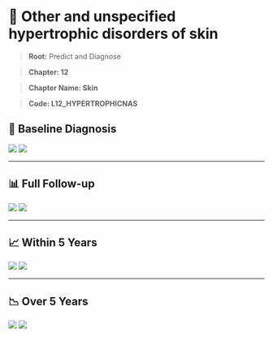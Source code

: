 # 🧬 Other and unspecified hypertrophic disorders of skin
    
> **Root:** Predict and Diagnose

> **Chapter: 12**

> **Chapter Name: Skin**

> **Code: L12_HYPERTROPHICNAS**

## 🧪 Baseline Diagnosis

<img src="/Predict/Figures/Baseline/IMP/L12_HYPERTROPHICNAS.png" />

<CsvTableIMP src="/Predict/Data/Baseline/IMP/IMP_L12_HYPERTROPHICNAS.csv" label="🔍 View full results" />

<img src="/Predict/Figures/Baseline/ROC/L12_HYPERTROPHICNAS.png" />

<CsvTableROC src="/Predict/Data/Baseline/EVA/L12_HYPERTROPHICNAS.csv" label="🔍 View full results" />

---

## 📊 Full Follow-up

<img src="/Predict/Figures/ALL/IMP/L12_HYPERTROPHICNAS.png" />

<CsvTableIMP src="/Predict/Data/ALL/IMP/IMP_L12_HYPERTROPHICNAS.csv" label="🔍 View full results" />

<img src="/Predict/Figures/ALL/ROC/L12_HYPERTROPHICNAS.png" />

<CsvTableROC src="/Predict/Data/ALL/EVA/L12_HYPERTROPHICNAS.csv" label="🔍 View full results" />

---

## 📈 Within 5 Years

<img src="/Predict/Figures/FYears/IMP/L12_HYPERTROPHICNAS.png" />

<CsvTableIMP src="/Predict/Data/FYears/IMP/IMP_L12_HYPERTROPHICNAS.csv" label="🔍 View full results" />

<img src="/Predict/Figures/FYears/ROC/L12_HYPERTROPHICNAS.png" />

<CsvTableROC src="/Predict/Data/FYears/EVA/L12_HYPERTROPHICNAS.csv" label="🔍 View full results" />

---

## 📉 Over 5 Years

<img src="/Predict/Figures/OverFYears/IMP/L12_HYPERTROPHICNAS.png" />

<CsvTableIMP src="/Predict/Data/OverFYears/IMP/IMP_L12_HYPERTROPHICNAS.csv" label="🔍 View full results" />

<img src="/Predict/Figures/OverFYears/ROC/L12_HYPERTROPHICNAS.png" />

<CsvTableROC src="/Predict/Data/OverFYears/EVA/L12_HYPERTROPHICNAS.csv" label="🔍 View full results" />

